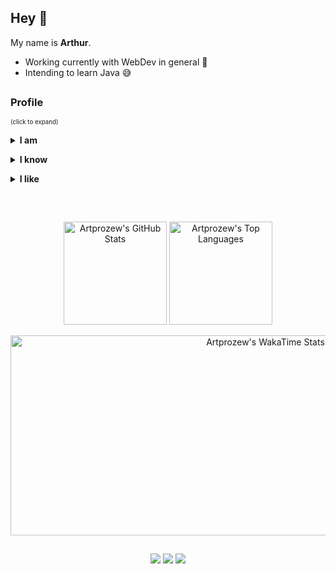 ## Hey 👋

My name is **Arthur**.

- Working currently with WebDev in general 📘
- Intending to learn Java 😅
##

### Profile
<sub><sup>(click to expand)</sup></sub>
**<details><summary>I am</summary>**

- from Espírito Santo, Brasil
- a self-taught programmer
- a game modder wannabe
- a software engineering student
</details>

**<details><summary>I know</summary>**

- Python
- JavaScript
- HTML/CSS
- Lua
- C (learning)
- Java (learning)
- C++ (learning)
- C# (learning)
- GTA3script
- Batch
- Pawn
</details>

**<details><summary>I like</summary>**

- Programming (obviously)
- Things related to computers
- Gaming
- Aircrafts
- Military stuff
- Cars
- Philosophy
- Going to the gym
</details>

##
<br/>
<div>
    <div>
      <p align="center">
        <a href="https://github.com/Artprozew"> <img height="165cm" alt="Artprozew's GitHub Stats"  src="https://github-readme-stats.vercel.app/api?username=artprozew&show_icons=true&theme=transparent&include_all_commits=true&count_private=true&text_color=ffffff&title_color=3300ff&icon_color=3300ff&hide_border=true"/></a> <!-- segregating anchor tag fixes unwanted underline decoration -->
        <a href="https://github.com/Artprozew"> <img height="165cm" alt="Artprozew's Top Languages" src="https://github-readme-stats.vercel.app/api/top-langs/?username=artprozew&hide=scala&layout=compact&theme=transparent&langs_count=6&count&text_color=ffffff&title_color=3300ff&icon_color=3300ff&hide_border=true"/></a>
        <br/>
      </p>
    </div>
    <p align="center">
      <a href="https://github.com/Artprozew"> <img height="320cm" width="800cm" align="center" alt="Artprozew's WakaTime Stats" src="https://github-readme-stats.vercel.app/api/wakatime?username=artprozew&layout=compact&theme=transparent&text_color=ffffff&title_color=3300ff&icon_color=3300ff&hide_border=true&hide=xml,tex,autohotkey,tsconfig,java+properties,text,groovy,rpmspec,toml,ini"/> </a>
    </p>
</div>

##
<div>
  <p align="center">
    <a target="_blank" href="https://www.linkedin.com/in/art-carvalho"><img src="https://img.shields.io/badge/LinkedIn-0077B5?style=for-the-badge&logo=linkedin&logoColor=white"/></a>
    <a target="_blank" href="mailto:arthurbcarvalho2003@gmail.com"><img src="https://img.shields.io/badge/Gmail-D14836?style=for-the-badge&logo=gmail&logoColor=white"/></a>
    <a target="_blank" href="https://wa.me/5527992691117"><img src="https://img.shields.io/badge/WhatsApp-25D366?style=for-the-badge&logo=whatsapp&logoColor=white"/></a>
  </p>
</div>
